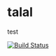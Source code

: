 # talal
test

[![Build Status](https://travis-ci.org/mtalal16/talal.svg?branch=master)](https://travis-ci.org/mtalal16/talal)
